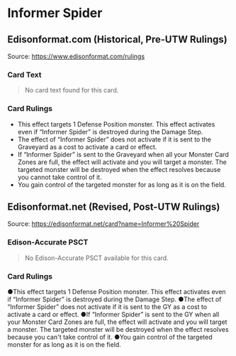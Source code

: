 # Informer Spider

## Edisonformat.com (Historical, Pre-UTW Rulings)

Source: https://www.edisonformat.com/rulings

### Card Text

> No card text found for this card.

### Card Rulings

*   This effect targets 1 Defense Position monster. This effect activates even if “Informer Spider” is destroyed during the Damage Step.
*   The effect of “Informer Spider” does not activate if it is sent to the Graveyard as a cost to activate a card or effect.
*   If “Informer Spider” is sent to the Graveyard when all your Monster Card Zones are full, the effect will activate and you will target a monster. The targeted monster will be destroyed when the effect resolves because you cannot take control of it.
*   You gain control of the targeted monster for as long as it is on the field.

## Edisonformat.net (Revised, Post-UTW Rulings)

Source: https://edisonformat.net/card?name=Informer%20Spider

### Edison-Accurate PSCT

> No Edison-Accurate PSCT available for this card.

### Card Rulings

●This effect targets 1 Defense Position monster. This effect activates even if “Informer Spider” is destroyed during the Damage Step.
●The effect of “Informer Spider” does not activate if it is sent to the GY as a cost to activate a card or effect.
●If “Informer Spider” is sent to the GY when all your Monster Card Zones are full, the effect will activate and you will target a monster. The targeted monster will be destroyed when the effect resolves because you can't take control of it.
●You gain control of the targeted monster for as long as it is on the field.
            